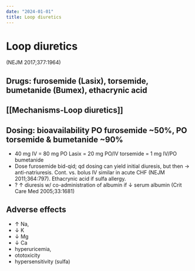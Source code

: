 ```yaml
---
date: "2024-01-01"
title: Loop diuretics
---
```



# Loop diuretics

(NEJM 2017;377:1964)

## Drugs: furosemide (Lasix), torsemide, bumetanide (Bumex), ethacrynic acid

## [[Mechanisms-Loop diuretics]]

## Dosing: bioavailability PO furosemide ~50%, PO torsemide & bumetanide ~90%

- 40 mg IV = 80 mg PO Lasix = 20 mg PO/IV torsemide = 1 mg IV/PO bumetanide
- Dose furosemide bid-qid; qd dosing can yield initial diuresis, but then → anti-natriuresis. Cont. vs. bolus IV similar in acute CHF (NEJM 2011;364:797). Ethacrynic acid if sulfa allergy.
- ? ↑ diuresis w/ co-administration of albumin if ↓ serum albumin (Crit Care Med 2005;33:1681)

## Adverse effects

- ↑ Na,
- ↓ K
- ↓ Mg
- ↓ Ca
- hyperuricemia,
- ototoxicity
- hypersensitivity (sulfa)

